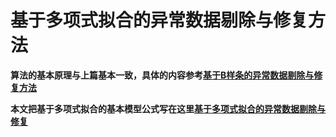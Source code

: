 # 基于多项式拟合的异常数据剔除与修复方法
**算法的基本原理与上篇基本一致，具体的内容参考[基于B样条的异常数据剔除与修复方法](https://www.zybuluo.com/notmylove/note/1428375)**

**本文把基于多项式拟合的基本模型公式写在这里[基于多项式拟合的异常数据剔除与修复](https://www.zybuluo.com/notmylove/note/1443408)**
